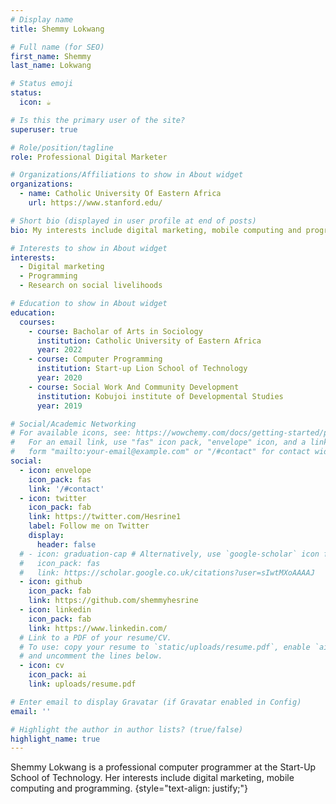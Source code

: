 ```yaml
---
# Display name
title: Shemmy Lokwang

# Full name (for SEO)
first_name: Shemmy
last_name: Lokwang

# Status emoji
status:
  icon: ☕️

# Is this the primary user of the site?
superuser: true

# Role/position/tagline
role: Professional Digital Marketer

# Organizations/Affiliations to show in About widget
organizations:
  - name: Catholic University Of Eastern Africa
    url: https://www.stanford.edu/

# Short bio (displayed in user profile at end of posts)
bio: My interests include digital marketing, mobile computing and programming (web development).

# Interests to show in About widget
interests:
  - Digital marketing
  - Programming
  - Research on social livelihoods

# Education to show in About widget
education:
  courses:
    - course: Bacholar of Arts in Sociology
      institution: Catholic University of Eastern Africa
      year: 2022
    - course: Computer Programming
      institution: Start-up Lion School of Technology
      year: 2020
    - course: Social Work And Community Development
      institution: Kobujoi institute of Developmental Studies
      year: 2019

# Social/Academic Networking
# For available icons, see: https://wowchemy.com/docs/getting-started/page-builder/#icons
#   For an email link, use "fas" icon pack, "envelope" icon, and a link in the
#   form "mailto:your-email@example.com" or "/#contact" for contact widget.
social:
  - icon: envelope
    icon_pack: fas
    link: '/#contact'
  - icon: twitter
    icon_pack: fab
    link: https://twitter.com/Hesrine1
    label: Follow me on Twitter
    display:
      header: false
  # - icon: graduation-cap # Alternatively, use `google-scholar` icon from `ai` icon pack
  #   icon_pack: fas
  #   link: https://scholar.google.co.uk/citations?user=sIwtMXoAAAAJ
  - icon: github
    icon_pack: fab
    link: https://github.com/shemmyhesrine
  - icon: linkedin
    icon_pack: fab
    link: https://www.linkedin.com/
  # Link to a PDF of your resume/CV.
  # To use: copy your resume to `static/uploads/resume.pdf`, enable `ai` icons in `params.yaml`,
  # and uncomment the lines below.
  - icon: cv
    icon_pack: ai
    link: uploads/resume.pdf

# Enter email to display Gravatar (if Gravatar enabled in Config)
email: ''

# Highlight the author in author lists? (true/false)
highlight_name: true
---
```


Shemmy Lokwang is a professional computer programmer at the Start-Up School of Technology. Her interests include digital marketing, mobile computing and programming.
{style="text-align: justify;"}
